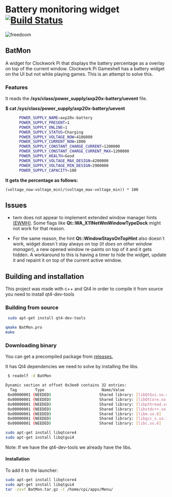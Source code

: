 # Battery monitoring widget [![Build Status](https://travis-ci.org/Mihaylov93/BatMon.svg?branch=master)](https://travis-ci.org/Mihaylov93/BatMon)

![freedoom](https://cdn.discordapp.com/attachments/459401282743173120/476116122622754858/capture_01.png "freedoom")


## BatMon
A widget for Clockwork Pi that displays the battery percentage as a overlay on top of the current window. Clockwork Pi Gameshell has a battery widget on the UI but not while playing games. This is an attempt to solve this.

### Features


It reads the **/sys/class/power_supply/axp20x-battery/uevent** file.

**$ cat /sys/class/power_supply/axp20x-battery/uevent**
```sh
      POWER_SUPPLY_NAME=axp20x-battery
      POWER_SUPPLY_PRESENT=1
      POWER_SUPPLY_ONLINE=1
      POWER_SUPPLY_STATUS=Charging
      POWER_SUPPLY_VOLTAGE_NOW=4186000
      POWER_SUPPLY_CURRENT_NOW=1000
      POWER_SUPPLY_CONSTANT_CHARGE_CURRENT=1200000
      POWER_SUPPLY_CONSTANT_CHARGE_CURRENT_MAX=1200000
      POWER_SUPPLY_HEALTH=Good
      POWER_SUPPLY_VOLTAGE_MAX_DESIGN=4200000
      POWER_SUPPLY_VOLTAGE_MIN_DESIGN=2900000
      POWER_SUPPLY_CAPACITY=100
```

 **It gets the percentage as follows:**

```(voltage_now-voltage_min)/(voltage_max-voltage_min)) * 100```

## Issues

- twm does not appear to implement extended window manager hints [(EWMH)](https://en.wikipedia.org/wiki/Extended_Window_Manager_Hints).
Some flags like **Qt::WA_X11NetWmWindowTypeDock** might not work for that reason.

- For the same reason, the hint **Qt::WindowStaysOnTopHint** also doesn´t work, widget doesn´t stay always on top (*It does on other window manager*), a new opened window re-paints on top of it and it gets hidden. A workaround to this is having a timer to hide the widget, update it and repaint it on top of the current active window.


## Building and installation

This project was made with c++ and Qt4 in order to compile it from source you need to install qt4-dev-tools

### Building from source
```sh
 sudo apt-get install qt4-dev-tools
 ```

```sh
qmake BatMon.pro
make
```
### Downloading binary

You can get a precompiled package from [releases.](https://github.com/Mihaylov93/BatMon/releases "releases")

It has Qt4 dependencies we need to solve by installing the libs.

```sh
 $ readelf -d BatMon

Dynamic section at offset 0x3ee0 contains 32 entries:
  Tag        Type                         Name/Value
 0x00000001 (NEEDED)                     Shared library: [libQtGui.so.4]
 0x00000001 (NEEDED)                     Shared library: [libQtCore.so.4]
 0x00000001 (NEEDED)                     Shared library: [libpthread.so.0]
 0x00000001 (NEEDED)                     Shared library: [libstdc++.so.6]
 0x00000001 (NEEDED)                     Shared library: [libm.so.6]
 0x00000001 (NEEDED)                     Shared library: [libgcc_s.so.1]
 0x00000001 (NEEDED)                     Shared library: [libc.so.6]

```

```sh
sudo apt-get install libqtcore4 
sudo apt-get install libqtgui4 
```
Note: If we have the qt4-dev-tools we already have the libs.

#### Installation

To add it to the launcher:

```sh
sudo apt-get install libqtcore4
sudo apt-get install libqtgui4
tar -zxvf BatMon.tar.gz -C /home/cpi/apps/Menu/
```
